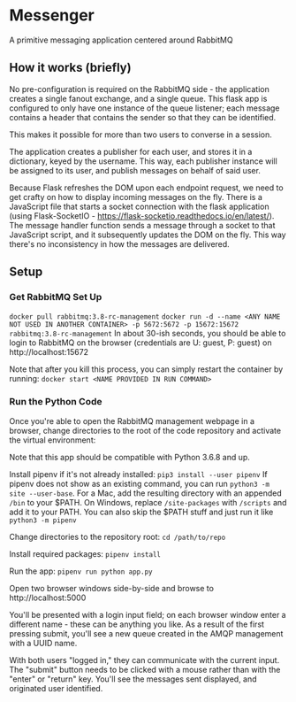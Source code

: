 # Messenger
A primitive messaging application centered around RabbitMQ

## How it works (briefly)
No pre-configuration is required on the RabbitMQ side - the application creates a single fanout exchange, and a single queue. This flask app is configured to only have one instance of the queue listener; each message contains a header that contains the sender so that they can be identified.

This makes it possible for more than two users to converse in a session.

The application creates a publisher for each user, and stores it in a dictionary, keyed by the username. This way, each publisher instance will be assigned to its user, and publish messages on behalf of said user.

Because Flask refreshes the DOM upon each endpoint request, we need to get crafty on how to display incoming messages on the fly. There is a JavaScript file that starts a socket connection with the flask application (using Flask-SocketIO - https://flask-socketio.readthedocs.io/en/latest/). The message handler function sends a message through a socket to that JavaScript script, and it subsequently updates the DOM on the fly. This way there's no inconsistency in how the messages are delivered.

## Setup
### Get RabbitMQ Set Up
```docker pull rabbitmq:3.8-rc-management```
```docker run -d --name <ANY NAME NOT USED IN ANOTHER CONTAINER> -p 5672:5672 -p 15672:15672 rabbitmq:3.8-rc-management```
In about 30-ish seconds, you should be able to login to RabbitMQ on the browser (credentials are U: guest, P: guest) on http://localhost:15672

Note that after you kill this process, you can simply restart the container by running:
```docker start <NAME PROVIDED IN RUN COMMAND>```

### Run the Python Code
Once you're able to open the RabbitMQ management webpage in a browser, change directories to the root of the code repository and activate the virtual environment:

Note that this app should be compatible with Python 3.6.8 and up.

Install pipenv if it's not already installed:
```pip3 install --user pipenv```
If pipenv does not show as an existing command, you can run ```python3 -m site --user-base```. 
For a Mac, add the resulting directory with an appended ```/bin``` to your $PATH.
On Windows, replace ```/site-packages``` with ```/scripts``` and add it to your PATH.
You can also skip the $PATH stuff and just run it like ```python3 -m pipenv```

Change directories to the repository root: ```cd /path/to/repo```

Install required packages:
```pipenv install```

Run the app:
```pipenv run python app.py```

Open two browser windows side-by-side and browse to http://localhost:5000

You'll be presented with a login input field; on each browser window enter a different name - these can be anything you like. As a result of the first pressing submit, you'll see a new queue created in the AMQP management with a UUID name.

With both users "logged in," they can communicate with the current input. The "submit" button needs to be clicked with a mouse rather than with the "enter" or "return" key. You'll see the messages sent displayed, and originated user identified.
